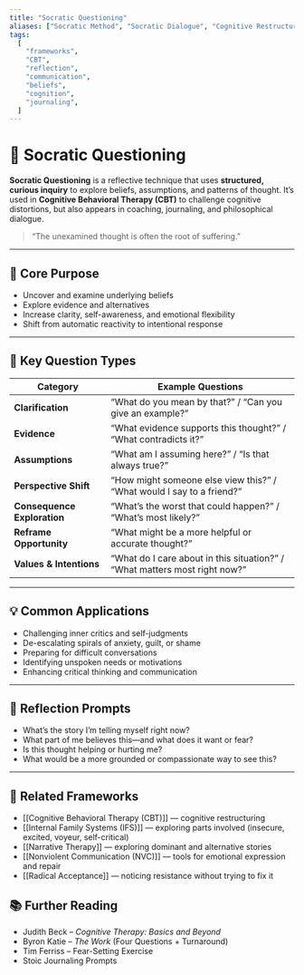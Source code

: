 ```yaml
---
title: "Socratic Questioning"
aliases: ["Socratic Method", "Socratic Dialogue", "Cognitive Restructuring"]
tags:
  [
    "frameworks",
    "CBT",
    "reflection",
    "communication",
    "beliefs",
    "cognition",
    "journaling",
  ]
---
```


<!-- @format -->

# 🧠 Socratic Questioning

**Socratic Questioning** is a reflective technique that uses **structured, curious inquiry** to explore beliefs, assumptions, and patterns of thought. It’s used in **Cognitive Behavioral Therapy (CBT)** to challenge cognitive distortions, but also appears in coaching, journaling, and philosophical dialogue.

> “The unexamined thought is often the root of suffering.”

---

## 🧭 Core Purpose

- Uncover and examine underlying beliefs
- Explore evidence and alternatives
- Increase clarity, self-awareness, and emotional flexibility
- Shift from automatic reactivity to intentional response

---

## 🧰 Key Question Types

| Category                    | Example Questions                                                          |
| --------------------------- | -------------------------------------------------------------------------- |
| **Clarification**           | “What do you mean by that?” / “Can you give an example?”                   |
| **Evidence**                | “What evidence supports this thought?” / “What contradicts it?”            |
| **Assumptions**             | “What am I assuming here?” / “Is that always true?”                        |
| **Perspective Shift**       | “How might someone else view this?” / “What would I say to a friend?”      |
| **Consequence Exploration** | “What’s the worst that could happen?” / “What’s most likely?”              |
| **Reframe Opportunity**     | “What might be a more helpful or accurate thought?”                        |
| **Values & Intentions**     | “What do I care about in this situation?” / “What matters most right now?” |

---

## 💡 Common Applications

- Challenging inner critics and self-judgments
- De-escalating spirals of anxiety, guilt, or shame
- Preparing for difficult conversations
- Identifying unspoken needs or motivations
- Enhancing critical thinking and communication

---

## 💬 Reflection Prompts

- What’s the story I’m telling myself right now?
- What part of me believes this—and what does it want or fear?
- Is this thought helping or hurting me?
- What would be a more grounded or compassionate way to see this?

---

## 🔗 Related Frameworks

- [[Cognitive Behavioral Therapy (CBT)]] — cognitive restructuring
- [[Internal Family Systems (IFS)]] — exploring parts involved (insecure, excited, voyeur, self-critical)
- [[Narrative Therapy]] — exploring dominant and alternative stories
- [[Nonviolent Communication (NVC)]] — tools for emotional expression and repair
- [[Radical Acceptance]] — noticing resistance without trying to fix it

## 📚 Further Reading

- Judith Beck – _Cognitive Therapy: Basics and Beyond_
- Byron Katie – _The Work_ (Four Questions + Turnaround)
- Tim Ferriss – Fear-Setting Exercise
- Stoic Journaling Prompts
